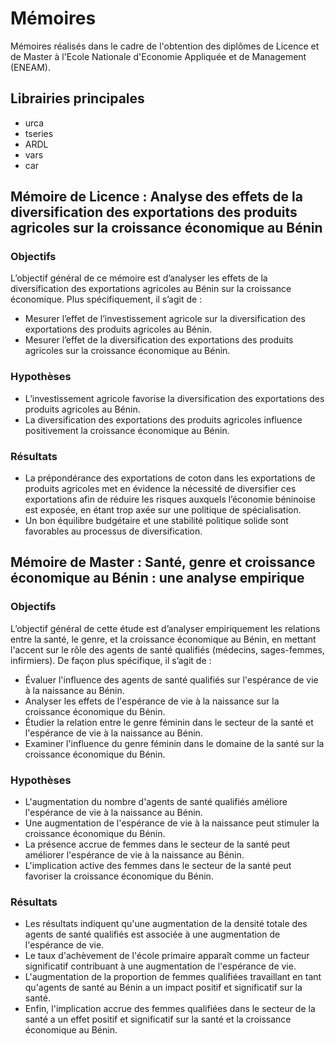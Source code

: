 # Mémoires

Mémoires réalisés dans le cadre de l'obtention des diplômes de Licence et de Master à l'Ecole Nationale d'Economie Appliquée et de Management (ENEAM).

## Librairies principales
- urca
- tseries
- ARDL
- vars
- car

## Mémoire de Licence : Analyse des effets de la diversification des exportations des produits agricoles sur la croissance économique au Bénin

### Objectifs

L’objectif général de ce mémoire est d’analyser les effets de la diversification des exportations agricoles au Bénin sur la croissance économique. Plus spécifiquement, il s’agit de :

- Mesurer l’effet de l’investissement agricole sur la diversification des exportations des produits agricoles au Bénin.
- Mesurer l’effet de la diversification des exportations des produits agricoles sur la croissance économique au Bénin.

### Hypothèses

- L’investissement agricole favorise la diversification des exportations des produits agricoles au Bénin.
- La diversification des exportations des produits agricoles influence positivement la croissance économique au Bénin.

### Résultats

- La prépondérance des exportations de coton dans les exportations de produits agricoles met en évidence la nécessité de diversifier ces exportations afin de réduire les risques auxquels l’économie béninoise est exposée, en étant trop axée sur une politique de spécialisation.
- Un bon équilibre budgétaire et une stabilité politique solide sont favorables au processus de diversification.

## Mémoire de Master : Santé, genre et croissance économique au Bénin : une analyse empirique

### Objectifs

L’objectif général de cette étude est d’analyser empiriquement les relations entre la santé, le genre, et la croissance économique au Bénin, en mettant l'accent sur le rôle des agents de santé qualifiés (médecins, sages-femmes, infirmiers). De façon plus spécifique, il s’agit de :

- Évaluer l'influence des agents de santé qualifiés sur l'espérance de vie à la naissance au Bénin.
- Analyser les effets de l'espérance de vie à la naissance sur la croissance économique du Bénin.
- Étudier la relation entre le genre féminin dans le secteur de la santé et l'espérance de vie à la naissance au Bénin.
- Examiner l'influence du genre féminin dans le domaine de la santé sur la croissance économique du Bénin.

### Hypothèses

- L'augmentation du nombre d'agents de santé qualifiés améliore l'espérance de vie à la naissance au Bénin.
- Une augmentation de l'espérance de vie à la naissance peut stimuler la croissance économique du Bénin.
- La présence accrue de femmes dans le secteur de la santé peut améliorer l'espérance de vie à la naissance au Bénin.
- L'implication active des femmes dans le secteur de la santé peut favoriser la croissance économique du Bénin.

### Résultats

- Les résultats indiquent qu'une augmentation de la densité totale des agents de santé qualifiés est associée à une augmentation de l'espérance de vie.
- Le taux d'achèvement de l'école primaire apparaît comme un facteur significatif contribuant à une augmentation de l'espérance de vie.
- L'augmentation de la proportion de femmes qualifiées travaillant en tant qu'agents de santé au Bénin a un impact positif et significatif sur la santé.
- Enfin, l'implication accrue des femmes qualifiées dans le secteur de la santé a un effet positif et significatif sur la santé et la croissance économique au Bénin.
